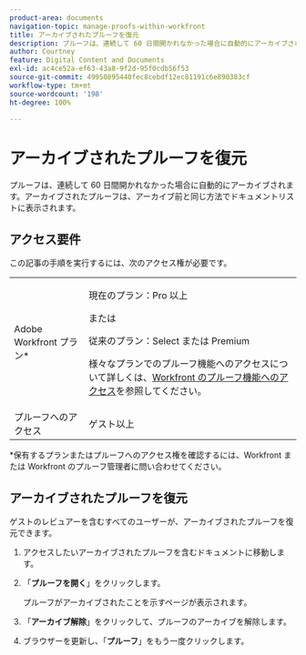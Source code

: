 ```yaml
---
product-area: documents
navigation-topic: manage-proofs-within-workfront
title: アーカイブされたプルーフを復元
description: プルーフは、連続して 60 日間開かれなかった場合に自動的にアーカイブされます。アーカイブされたプルーフは、アーカイブ前と同じ方法でドキュメントリストに表示されます。
author: Courtney
feature: Digital Content and Documents
exl-id: ac4ce52a-ef63-43a8-9f2d-95f0cdb56f53
source-git-commit: 49950895440fec8cebdf12ec81191c6e890383cf
workflow-type: tm+mt
source-wordcount: '198'
ht-degree: 100%

---
```


# アーカイブされたプルーフを復元

プルーフは、連続して 60 日間開かれなかった場合に自動的にアーカイブされます。アーカイブされたプルーフは、アーカイブ前と同じ方法でドキュメントリストに表示されます。

## アクセス要件

この記事の手順を実行するには、次のアクセス権が必要です。

<table style="table-layout:auto"> 
 <col> 
 <col> 
 <tbody> 
  <tr> 
   <td role="rowheader">Adobe Workfront プラン*</td> 
   <td> <p>現在のプラン：Pro 以上</p> <p>または</p> <p>従来のプラン：Select または Premium</p> <p>様々なプランでのプルーフ機能へのアクセスについて詳しくは、<a href="/help/quicksilver/administration-and-setup/manage-workfront/configure-proofing/access-to-proofing-functionality.md" class="MCXref xref">Workfront のプルーフ機能へのアクセス</a>を参照してください。</p> </td> 
  </tr>

<tr> 
   <td role="rowheader">プルーフへのアクセス </td> 
   <td>ゲスト以上</td> 
  </tr> 
 </tbody> 
</table>

&#42;保有するプランまたはプルーフへのアクセス権を確認するには、Workfront または Workfront のプルーフ管理者に問い合わせてください。

## アーカイブされたプルーフを復元

ゲストのレビュアーを含むすべてのユーザーが、アーカイブされたプルーフを復元できます。

1. アクセスしたいアーカイブされたプルーフを含むドキュメントに移動します。
1. 「**プルーフを開く**」をクリックします。

   プルーフがアーカイブされたことを示すページが表示されます。

1. 「**アーカイブ解除**」をクリックして、プルーフのアーカイブを解除します。
1. ブラウザーを更新し、「**プルーフ**」をもう一度クリックします。
